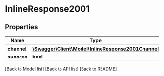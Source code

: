 # InlineResponse2001

## Properties
Name | Type | Description | Notes
------------ | ------------- | ------------- | -------------
**channel** | [**\Swagger\Client\Model\InlineResponse2001Channel**](InlineResponse2001Channel.md) |  | [optional] 
**success** | **bool** |  | [optional] 

[[Back to Model list]](../../README.md#documentation-for-models) [[Back to API list]](../../README.md#documentation-for-api-endpoints) [[Back to README]](../../README.md)

